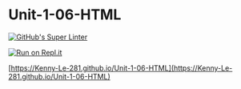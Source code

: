 # Unit-1-06-HTML

[![GitHub's Super Linter](https://github.com/Kenny-Le-281/Unit-1-06-HTML/workflows/GitHub's%20Super%20Linter/badge.svg)](https://github.com/Kenny-Le-281/Unit-1-06-HTML/actions)

[![Run on Repl.it](https://repl.it/badge/github/Kenny-Le-281/Unit-1-06-HTML)](https://repl.it/github/Kenny-Le-281/Unit-1-06-HTML)

[https://Kenny-Le-281.github.io/Unit-1-06-HTML](https://Kenny-Le-281.github.io/Unit-1-06-HTML)
